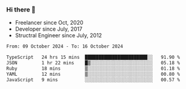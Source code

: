 ### Hi there 👋

- Freelancer since Oct, 2020
- Developer since July, 2017
- Structral Engineer since July, 2012

<!--START_SECTION:waka-->

```txt
From: 09 October 2024 - To: 16 October 2024

TypeScript   24 hrs 15 mins  ███████████████████████░░   91.90 %
JSON         1 hr 22 mins    █▒░░░░░░░░░░░░░░░░░░░░░░░   05.18 %
Ruby         18 mins         ▒░░░░░░░░░░░░░░░░░░░░░░░░   01.18 %
YAML         12 mins         ▒░░░░░░░░░░░░░░░░░░░░░░░░   00.80 %
JavaScript   9 mins          ░░░░░░░░░░░░░░░░░░░░░░░░░   00.57 %
```

<!--END_SECTION:waka-->

